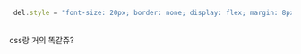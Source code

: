 <br><br>
```js
 del.style = "font-size: 20px; border: none; display: flex; margin: 8px 10px 0 auto; cursor: pointer;"
 ```
 <br>
 css랑 거의 똑같쥬? 
